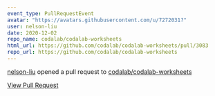 ```yaml
---
event_type: PullRequestEvent
avatar: "https://avatars.githubusercontent.com/u/7272031?"
user: nelson-liu
date: 2020-12-02
repo_name: codalab/codalab-worksheets
html_url: https://github.com/codalab/codalab-worksheets/pull/3083
repo_url: https://github.com/codalab/codalab-worksheets
---
```


<a href='https://github.com/nelson-liu' target='_blank'>nelson-liu</a> opened a pull request to <a href='https://github.com/codalab/codalab-worksheets' target='_blank'>codalab/codalab-worksheets</a>

<a href='https://github.com/codalab/codalab-worksheets/pull/3083' target='_blank'>View Pull Request</a>